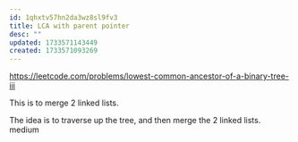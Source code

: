 ```yaml
---
id: 1qhxtv57hn2da3wz8sl9fv3
title: LCA with parent pointer
desc: ""
updated: 1733571143449
created: 1733571093269
---
```



https://leetcode.com/problems/lowest-common-ancestor-of-a-binary-tree-iii

This is to merge 2 linked lists.

The idea is to traverse up the tree, and then merge the 2 linked lists.
 medium